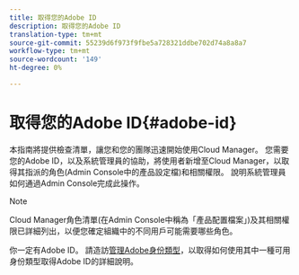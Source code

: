```yaml
---
title: 取得您的Adobe ID
description: 取得您的Adobe ID
translation-type: tm+mt
source-git-commit: 55239d6f973f9fbe5a728321ddbe702d74a8a8a7
workflow-type: tm+mt
source-wordcount: '149'
ht-degree: 0%

---
```



# 取得您的Adobe ID{#adobe-id}

本指南將提供檢查清單，讓您和您的團隊迅速開始使用Cloud Manager。 您需要您的Adobe ID，以及系統管理員的協助，將使用者新增至Cloud Manager，以取得其指派的角色(Admin Console中的產品設定檔)和相關權限。 說明系統管理員如何通過Admin Console完成此操作。

>[!NOTE]
>Cloud Manager角色清單(在Admin Console中稱為「產品配置檔案」)及其相關權限已詳細列出，以便您確定組織中的不同用戶可能需要哪些角色。

你一定有Adobe ID。 請造訪[管理Adobe身份類型](https://helpx.adobe.com/enterprise/admin-guide.html/enterprise/using/identity.ug.html)，以取得如何使用其中一種可用身份類型取得Adobe ID的詳細說明。
